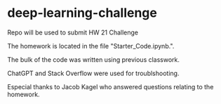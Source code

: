 # deep-learning-challenge
Repo will be used to submit HW 21 Challenge

The homework is located in the file "Starter_Code.ipynb.".

The bulk of the code was written using previous classwork.

ChatGPT and Stack Overflow were used for troublshooting.

Especial thanks to Jacob Kagel who answered questions relating to the homework.
